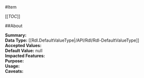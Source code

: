 #Item

[[_TOC_]]

##About

**Summary:**   
**Data Type:** [[Rdl.DefaultValueType|/API/Rdl/Rdl-DefaultValueType]]  
**Accepted Values:**   
**Default Value:** null  
**Impacted Features:**   
**Purpose:**   
**Usage:**   
**Caveats:**   


